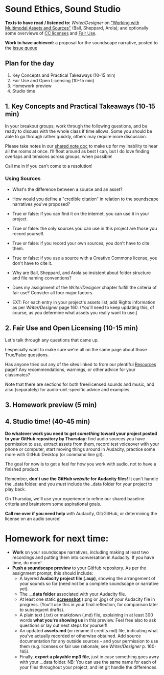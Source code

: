 
# Sound Ethics, Sound Studio

**Texts to have read / listened to:** _Writer/Designer_ on ["Working with Multimodal Assets and Sources"](https://pitt.box.com/s/xovvpta4x2tq1cs9ywr61d2g1udka8m5) (Ball, Sheppard, Arola); and optionally some overviews of [CC licenses](https://wiki.creativecommons.org/wiki/Howitworks_Comic1) and [Fair Use](https://fairuse.stanford.edu/overview/fair-use).

**Work to have achieved:** a proposal for the soundscape narrative, posted to the [issue queue]({{site.github.issues_url}}/5)

## Plan for the day

1. Key Concepts and Practical Takeaways (10-15 min)
2. Fair Use and Open Licensing (10-15 min)
3. Homework preview
4. Studio time

## 1. Key Concepts and Practical Takeaways (10-15 min)

In your breakout groups, work through the following questions, and be ready to discuss with the whole class if time allows. Some you should be able to go through rather quickly, others may require more discussion.

<div class="alert alert-success">Please take notes in our <a href="http://bit.ly/cdm2020fall-notes">shared note doc</a> to make up for my inability to hear all the rooms at once. I'll float around as best I can, but I do love finding overlaps and tensions across groups, when possible!</div>

Call me in if you can't come to a resolution!

### Using Sources

* What's the difference between a source and an asset?
* How would you define a "credible citation" in relation to the soundscape narratives you've proposed?
* True or false: if you can find it on the internet, you can use it in your project.
* True or false: the only sources you can use in this project are those you record yourself.
* True or false: if you record your own sources, you don't have to cite them.
* True or false: if you use a source with a Creative Commons license, you don't have to cite it.
* Why are Ball, Sheppard, and Arola so insistent about folder structure and file naming conventions?
* Does my assignment of the _Writer/Designer_ chapter fulfill the criteria of fair use? Consider all four major factors.

* EXT: For each entry in your project's assets list, add Rights information as per _Writer/Designer_ page 160. (You'll need to keep updating this, of course, as you determine what assets you really want to use.)


## 2. Fair Use and Open Licensing (10-15 min)

Let's talk through any questions that came up.

I especially want to make sure we're all on the same page about those True/False questions.

Has anyone tried out any of the sites linked to from our plentiful <a href="{{site.github_url}}/resources">Resources</a> page? Any recommendations, warnings, or other advice for your classmates?

Note that there are sections for both free/licensed sounds and music, and also (separately) for audio-unit-specific advice and examples.

## 3. Homework preview (5 min)

## 4. Studio time! (40-45 min)
<!-- If possible, give feedback to selected students based on posts. Some notes here:
* If you're doing a day-in-the-life or commute, the challenge is to make at least some of your sounds different from everyone else's: parts of a particular soundscape, not a generic one. Your choice of a soundtrack overlay may help here, too.
* If you're doing something where you're not sure what you'll find, consider a journalistic approach: "always roll tape" and narrate what you're doing, then add a post-hoc voiceover that tells the story of what you ultimately found
-->

<div class="alert alert-success">
<strong>Do whatever work you need to get <em>something</em> toward your project posted to your GitHub repository by Thursday:</strong> find audio sources you have permission to use, extract assets from them, record test voiceover with your phone or computer, start moving things around in Audacity, practice some more with GitHub Desktop (or command line git).

The goal for now is to get a feel for how you work with audio, not to have a finished product.
</div>

<div class="alert alert-warning">
Remember, <strong>don't use the GitHub <em>website</em> for Audacity files!</strong> It can't handle the _data folder, and you <em>must</em> include the _data folder for your project to play back.
</div>

On Thursday, we'll use your experience to refine our shared baseline criteria and brainstorm some aspirational goals.

**Call me over if you need help** with Audacity, Git/GitHub, or determining the license on an audio source!

# Homework for next time:
<ul>
<li><strong>Work</strong> on your soundscape narratives, including making at least two recordings and putting them into conversation in Audacity. If you have time, do more!</li>
<li><strong>Push a soundscape preview</strong> to your GitHub repository. As per the assignment prompt, this should include:
  <ul>
  <li> A layered <strong>Audacity project file (.aup)</strong>, showing the arrangement of your sounds so far (need not be a complete soundscape or narrative yet).</li>
  <li>The <strong>_<span class="hidden">_</span>data folder</strong></span> associated with your Audacity file.</li>
  <li> At least one static <strong><a href="https://www.take-a-screenshot.org/">screenshot</a></strong> (.png or .jpg) of your Audacity file in progress. (You'll use this in your final reflection, for comparison later to subsequent drafts). <!-- Note that hyperlink: you don't need to use a camera to take a picture of your computer screen, and in fact it doesn't work that well! --></li>
  <li> A plain text (.txt) or markdown (.md) file, explaining in at least 300 words <strong>what you're showing us</strong> in this preview. Feel free also to ask questions or lay out next steps for yourself!</li>
  <li> An updated <strong>assets.md</strong> (or rename it credits.md) file, indicating what you've actually recorded or otherwise obtained. Add source documentation for any outside sources – and your permission to use them (e.g. licenses or fair use rationale; see <em>Writer/Designer</em> p. 160-165).</li>
  <li>Finally, <strong>export a playable mp3 file</strong>, just in case something goes awry with your _<span class="hidden">_</span>data folder. NB: You can use the same name for each of your files throughout your project, and let git handle the differences.</li>
  </ul>
</li>
</ul>
